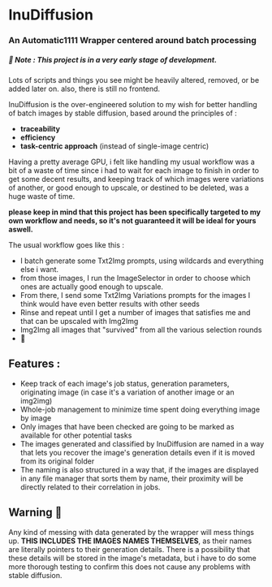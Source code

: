 # InuDiffusion
### An Automatic1111 Wrapper centered around batch processing
##### 🚧 Note : This project is in a very early stage of development.
Lots of scripts and things you see might be heavily altered, removed, or be added later on.
also, there is still no frontend.

InuDiffusion is the over-engineered solution to my wish for better handling of batch images by stable diffusion, based around the principles of : 
- **traceability**
- **efficiency**
- **task-centric approach** (instead of single-image centric)

Having a pretty average GPU, i felt like handling my usual workflow was a bit of a waste of time since i had to wait for each image to finish in order to get some decent results, and keeping track of which images were variations of another, or good enough to upscale, or destined to be deleted, was a huge waste of time.

**please keep in mind that this project has been specifically targeted to my own workflow and needs, so it's not guaranteed it will be ideal for yours aswell.**

The usual workflow goes like this : 
- I batch generate some Txt2Img prompts, using wildcards and everything else i want.
- from those images, I run the ImageSelector in order to choose which ones are actually good enough to upscale.
- From there, I send some Txt2Img Variations prompts for the images I think would have even better results with other seeds
- Rinse and repeat until I get a number of images that satisfies me and that can be upscaled with Img2Img
- Img2Img all images that "survived" from all the various selection rounds
- 🎉

## Features :
- Keep track of each image's job status, generation parameters, originating image (in case it's a variation of another image or an img2img)
- Whole-job management to minimize time spent doing everything image by image
- Only images that have been checked are going to be marked as available for other potential tasks
- The images generated and classified by InuDiffusion are named in a way that lets you recover the image's generation details even if it is moved from its original folder
- The naming is also structured in a way that, if the images are displayed in any file manager that sorts them by name, their proximity will be directly related to their correlation in jobs.

## Warning 🚨
Any kind of messing with data generated by the wrapper will mess things up. **THIS INCLUDES THE IMAGES NAMES THEMSELVES**, as their names are literally pointers to their generation details.
There is a possibility that these details will be stored in the image's metadata, but i have to do some more thorough testing to confirm this does not cause any problems with stable diffusion.
